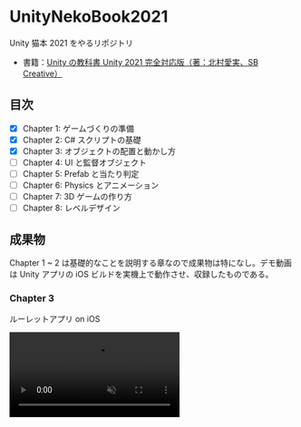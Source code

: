 # UnityNekoBook2021

Unity 猫本 2021 をやるリポジトリ

- 書籍：[Unity の教科書 Unity 2021 完全対応版（著：北村愛実、SB Creative）](https://www.sbcr.jp/product/4815611347/)

## 目次

- [x] Chapter 1: ゲームづくりの準備
- [x] Chapter 2: C# スクリプトの基礎
- [x] Chapter 3: オブジェクトの配置と動かし方
- [ ] Chapter 4: UI と監督オブジェクト
- [ ] Chapter 5: Prefab と当たり判定
- [ ] Chapter 6: Physics とアニメーション
- [ ] Chapter 7: 3D ゲームの作り方
- [ ] Chapter 8: レベルデザイン

## 成果物

Chapter 1 ~ 2 は基礎的なことを説明する章なので成果物は特になし。デモ動画は Unity アプリの iOS ビルドを実機上で動作させ、収録したものである。

### Chapter 3

ルーレットアプリ on iOS

<video controls src="https://user-images.githubusercontent.com/42367320/206038992-3ba22cf8-fdcf-41af-88b5-3b0787c97c6a.MP4" muted="false" style="max-width: 500px;"></video>
